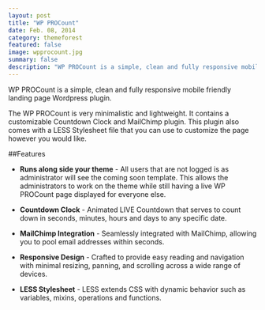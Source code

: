 ```yaml
---
layout: post
title: "WP PROCount"
date: Feb. 08, 2014
category: themeforest
featured: false
image: wpprocount.jpg
summary: false
description: "WP PROCount is a simple, clean and fully responsive mobile friendly landing page Wordpress plugin."
---
```


WP PROCount is a simple, clean and fully responsive mobile friendly landing page Wordpress plugin.

The WP PROCount is very minimalistic and lightweight. It contains a customizable Countdown Clock and MailChimp plugin. This plugin also comes with a LESS Stylesheet file that you can use to customize the page however you would like.

##Features

* **Runs along side your theme** - All users that are not logged is as administrator will see the coming soon template. This allows the administrators to work on the theme while still having a live WP PROCount page displayed for everyone else.

* **Countdown Clock** - Animated LIVE Countdown that serves to count down in seconds, minutes, hours and days to any specific date.

* **MailChimp Integration** - Seamlessly integrated with MailChimp, allowing you to pool email addresses within seconds.

* **Responsive Design** - Crafted to provide easy reading and navigation with minimal resizing, panning, and scrolling across a wide range of devices.

* **LESS Stylesheet** - LESS extends CSS with dynamic behavior such as variables, mixins, operations and functions.